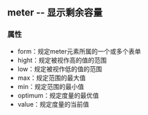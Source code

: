 ## meter -- 显示剩余容量

### 属性

* form：规定meter元素所属的一个或多个表单
* hight：规定被视作高的值的范围
* low：规定被视作低的值的范围
* max：规定范围的最大值
* min：规定范围的最小值
* optimum：规定度量的最优值
* value：规定度量的当前值





